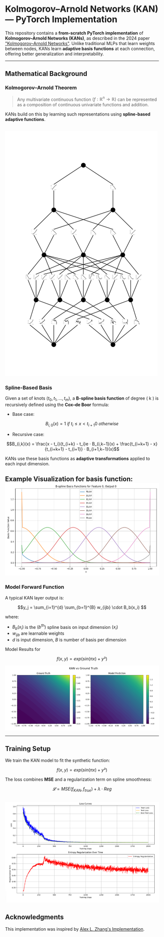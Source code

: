 # Kolmogorov–Arnold Networks (KAN) — PyTorch Implementation

This repository contains a **from-scratch PyTorch implementation** of **Kolmogorov–Arnold Networks (KANs)**, as described in the 2024 paper ["Kolmogorov–Arnold Networks"](https://arxiv.org/abs/2304.00554). Unlike traditional MLPs that learn weights between nodes, KANs learn **adaptive basis functions** at each connection, offering better generalization and interpretability.

---

## Mathematical Background

### Kolmogorov–Arnold Theorem

> Any multivariate continuous function $( f: \mathbb{R}^n \to \mathbb{R} )$ can be represented as a composition of continuous univariate functions and addition.

KANs build on this by learning such representations using **spline-based adaptive functions**.

![network.png](plots/network.png)
---

### Spline-Based Basis

Given a set of knots $( t_0, t_1, \ldots, t_m )$, a **B-spline basis function** of degree \( k \) is recursively defined using the **Cox–de Boor** formula:

- Base case:

```math
B_{i,0}(x) = 
  { 1\ if\ t_{i} ≤ x < t_{i+1}
    0\ otherwise }
```

- Recursive case:

```math
B_{i,k}(x) = \frac{x - t_i}{t_{i+k} - t_i}e · B_{i,k−1}(x) + \frac{t_{i+k+1} - x}{t_{i+k+1} - t_{i+1}} · B_{i+1,k−1}(x)
```

KANs use these basis functions as **adaptive transformations** applied to each input dimension.  

Example Visualization for basis function:
![bspline_visualization.png](bspline/bspline_visualization.png)
---

### Model Forward Function

A typical KAN layer output is:
```math
y_j = \sum_{i=1}^{d} \sum_{b=1}^{B} w_{ijb} \cdot B_b(x_i) 
``` 
where:
- $B_b(x_i)$ is the $( b^\text{th} )$ spline basis on input dimension $(x_i)$
- $w_{ijb}$ are learnable weights
- $d$ is input dimension, $B$ is number of basis per dimension  

Model Results for 
```math
f(x, y) = exp(sin(πx) + y²)
```
![compare.png](plots/compare.png)

---

## Training Setup

We train the KAN model to fit the synthetic function:

```math
f(x, y) = exp(sin(πx) + y²)
```

The loss combines **MSE** and a regularization term on spline smoothness:

```math
𝓛 = MSE(f_{KAN}, f_{true}) + λ · Reg
```

![results.png](plots/results.png)
---

## Acknowledgments

This implementation was inspired by [Alex L. Zhang's Implementation](https://alexzhang13.github.io/blog/2024/annotated-kan/#part-iii-kan-specific-optimizations).
